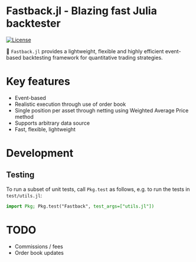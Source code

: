 # Fastback.jl - Blazing fast Julia backtester

[![License](https://img.shields.io/badge/License-Apache%202.0-blue.svg)](https://opensource.org/licenses/Apache-2.0)

🚀 `Fastback.jl` provides a lightweight, flexible and highly efficient event-based backtesting framework for quantitative trading strategies.

# Key features

* Event-based
* Realistic execution through use of order book
* Single position per asset through netting using Weighted Average Price method
* Supports arbitrary data source
* Fast, flexible, lightweight


<!--
# Minimal example

```julia

```
-->


# Development

## Testing

To run a subset of unit tests, call `Pkg.test` as follows, e.g. to run the tests in `test/utils.jl`:

```julia
import Pkg; Pkg.test("Fastback", test_args=["utils.jl"])
```

# TODO

* Commissions / fees
* Order book updates